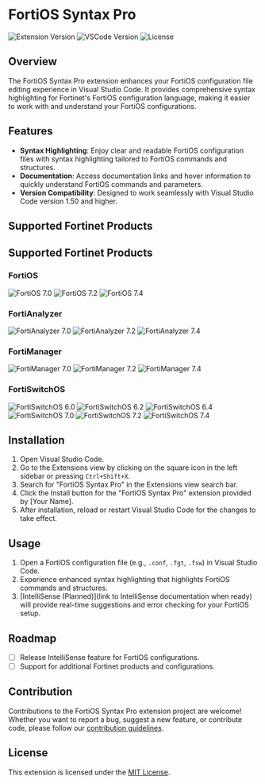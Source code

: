 # FortiOS Syntax Pro

![Extension Version](https://img.shields.io/badge/version-0.0.1-blue.svg)
![VSCode Version](https://img.shields.io/badge/VS%20Code-1.50+-orange.svg)
![License](https://img.shields.io/badge/license-MIT-green.svg)

## Overview

The FortiOS Syntax Pro extension enhances your FortiOS configuration file editing experience in Visual Studio Code. It provides comprehensive syntax highlighting for Fortinet's FortiOS configuration language, making it easier to work with and understand your FortiOS configurations.

## Features

- **Syntax Highlighting**: Enjoy clear and readable FortiOS configuration files with syntax highlighting tailored to FortiOS commands and structures.
- **Documentation**: Access documentation links and hover information to quickly understand FortiOS commands and parameters.
- **Version Compatibility**: Designed to work seamlessly with Visual Studio Code version 1.50 and higher.

## Supported Fortinet Products
## Supported Fortinet Products
### FortiOS
![FortiOS 7.0](https://img.shields.io/badge/FortiOS-7.0.0-Red.svg)
![FortiOS 7.2](https://img.shields.io/badge/FortiOS-7.2.0-Red.svg)
![FortiOS 7.4](https://img.shields.io/badge/FortiOS-7.4.1-Red.svg)

### FortiAnalyzer
![FortiAnalyzer 7.0](https://img.shields.io/badge/FortiAnalyzer-7.0.0-Red.svg)
![FortiAnalyzer 7.2](https://img.shields.io/badge/FortiAnalyzer-7.2.0-Red.svg)
![FortiAnalyzer 7.4](https://img.shields.io/badge/FortiAnalyzer-7.4.0-Red.svg)

### FortiManager
![FortiManager 7.0](https://img.shields.io/badge/FortiManager-7.0.0-Red.svg)
![FortiManager 7.2](https://img.shields.io/badge/FortiManager-7.2.0-Red.svg)
![FortiManager 7.4](https://img.shields.io/badge/FortiManager-7.4.0-Red.svg)

### FortiSwitchOS
![FortiSwitchOS 6.0](https://img.shields.io/badge/FortiSwitchOS-6.0.0-Red.svg)
![FortiSwitchOS 6.2](https://img.shields.io/badge/FortiSwitchOS-6.2.0-Red.svg)
![FortiSwitchOS 6.4](https://img.shields.io/badge/FortiSwitchOS-6.4.0-Red.svg)
![FortiSwitchOS 7.0](https://img.shields.io/badge/FortiSwitchOS-7.0.0-Red.svg)
![FortiSwitchOS 7.2](https://img.shields.io/badge/FortiSwitchOS-7.2.0-Red.svg)
![FortiSwitchOS 7.4](https://img.shields.io/badge/FortiSwitchOS-7.4.1-Red.svg)


## Installation

1. Open Visual Studio Code.
2. Go to the Extensions view by clicking on the square icon in the left sidebar or pressing `Ctrl+Shift+X`.
3. Search for "FortiOS Syntax Pro" in the Extensions view search bar.
4. Click the Install button for the "FortiOS Syntax Pro" extension provided by [Your Name].
5. After installation, reload or restart Visual Studio Code for the changes to take effect.

## Usage

1. Open a FortiOS configuration file (e.g., `.conf`, `.fgt`, `.fsw`) in Visual Studio Code.
2. Experience enhanced syntax highlighting that highlights FortiOS commands and structures.
3. [IntelliSense (Planned)](link to IntelliSense documentation when ready) will provide real-time suggestions and error checking for your FortiOS setup.

## Roadmap

- [ ] Release IntelliSense feature for FortiOS configurations.
- [ ] Support for additional Fortinet products and configurations.

## Contribution

Contributions to the FortiOS Syntax Pro extension project are welcome! Whether you want to report a bug, suggest a new feature, or contribute code, please follow our [contribution guidelines](CONTRIBUTING.md).

## License

This extension is licensed under the [MIT License](LICENSE).